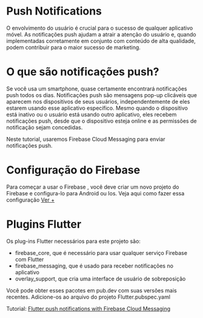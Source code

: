 # Push Notifications 

O envolvimento do usuário é crucial para o sucesso de qualquer aplicativo móvel. As notificações push ajudam a atrair a atenção do usuário e, quando implementadas corretamente em conjunto com conteúdo de alta qualidade, podem contribuir para o maior sucesso de marketing.

# O que são notificações push?
Se você usa um smartphone, quase certamente encontrará notificações push todos os dias. Notificações push são mensagens pop-up clicáveis ​​que aparecem nos dispositivos de seus usuários, independentemente de eles estarem usando esse aplicativo específico. Mesmo quando o dispositivo está inativo ou o usuário está usando outro aplicativo, eles recebem notificações push, desde que o dispositivo esteja online e as permissões de notificação sejam concedidas.

Neste tutorial, usaremos Firebase Cloud Messaging para enviar notificações push.

# Configuração do Firebase
Para começar a usar o Firebase , você deve criar um novo projeto do Firebase e configura-lo para Android ou Ios. Veja aqui como fazer essa configuração [Ver +](https://medium.com/@engapplabs/como-implementar-firebase-%C3%A0-sua-aplica%C3%A7%C3%A3o-em-flutter-42e20b1b4a5d)

# Plugins Flutter
Os plug-ins Flutter necessários para este projeto são:

* firebase_core, que é necessário para usar qualquer serviço Firebase com Flutter
* firebase_messaging, que é usado para receber notificações no aplicativo
* overlay_support, que cria uma interface de usuário de sobreposição

Você pode obter esses pacotes em pub.dev com suas versões mais recentes. Adicione-os ao arquivo do projeto Flutter.pubspec.yaml

Tutorial: [Flutter push notifications with Firebase Cloud Messaging](https://blog.logrocket.com/flutter-push-notifications-with-firebase-cloud-messaging/)
